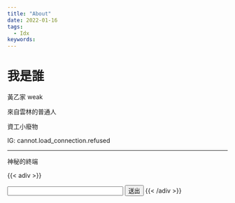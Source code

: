 ```yaml
---
title: "About"
date: 2022-01-16
tags:
  - Idx
keywords:
---
```


# 我是誰

黃乙家 weak

來自雲林的普通人

資工小廢物



IG: cannot.load_connection.refused


---

神秘的終端

{{< adiv >}}
<script src="https://cdn.jsdelivr.net/npm/js-base64@3.7.2/base64.min.js"></script>
<script src="https://cdnjs.cloudflare.com/ajax/libs/blueimp-md5/2.10.0/js/md5.js"></script>
<script src="/js/a_secret_script.js"></script>
<input type="text" id="input" name="input" maxlength="100" size="30">
<input type="button" value="送出" id="submit" onclick="on_bt_clicked()">
{{< /adiv >}}